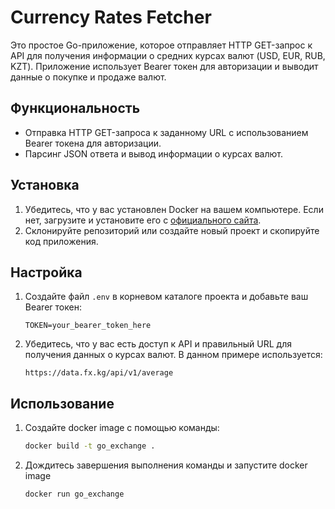 # Currency Rates Fetcher

Это простое Go-приложение, которое отправляет HTTP GET-запрос к API для получения информации о средних курсах валют (USD, EUR, RUB, KZT). Приложение использует Bearer токен для авторизации и выводит данные о покупке и продаже валют.

## Функциональность

- Отправка HTTP GET-запроса к заданному URL с использованием Bearer токена для авторизации.
- Парсинг JSON ответа и вывод информации о курсах валют.


## Установка

1. Убедитесь, что у вас установлен Docker на вашем компьютере. Если нет, загрузите и установите его с [официального сайта](https://docs.docker.com/get-started/get-docker/).
2. Склонируйте репозиторий или создайте новый проект и скопируйте код приложения.

## Настройка

1. Создайте файл `.env` в корневом каталоге проекта и добавьте ваш Bearer токен:

    ```
    TOKEN=your_bearer_token_here
    ```

2. Убедитесь, что у вас есть доступ к API и правильный URL для получения данных о курсах валют. В данном примере используется:

    ```plaintext
    https://data.fx.kg/api/v1/average
    ```

## Использование

1. Создайте docker image с помощью команды:

    ```bash
    docker build -t go_exchange .
    ```

2. Дождитесь завершения выполнения команды и запустите docker image

    ```bash
    docker run go_exchange
    ```
